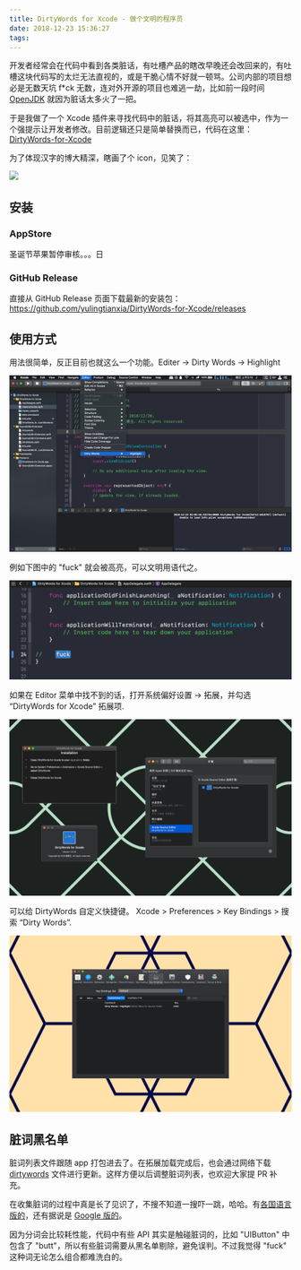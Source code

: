 ```yaml
---
title: DirtyWords for Xcode - 做个文明的程序员
date: 2018-12-23 15:36:27
tags:
---
```


开发者经常会在代码中看到各类脏话，有吐槽产品的瞎改早晚还会改回来的，有吐槽这块代码写的太烂无法直视的，或是干脆心情不好就一顿骂。公司内部的项目想必是无数天坑 f*ck 无数，连对外开源的项目也难逃一劫，比如前一段时间 [OpenJDK](https://bugs.openjdk.java.net/browse/JDK-8215217) 就因为脏话太多火了一把。

于是我做了一个 Xcode 插件来寻找代码中的脏话，将其高亮可以被选中，作为一个强提示让开发者修改。目前逻辑还只是简单替换而已，代码在这里：[DirtyWords-for-Xcode](https://github.com/yulingtianxia/DirtyWords-for-Xcode)

为了体现汉字的博大精深，瞎画了个 icon，见笑了：

![](https://github.com/yulingtianxia/DirtyWords-for-Xcode/blob/master/images/艹.png?raw=true)

<!--more-->

## 安装

### AppStore

圣诞节苹果暂停审核。。。日

### GitHub Release

直接从 GitHub Release 页面下载最新的安装包：
https://github.com/yulingtianxia/DirtyWords-for-Xcode/releases

## 使用方式

用法很简单，反正目前也就这么一个功能。Editer -> Dirty Words -> Highlight

![](https://github.com/yulingtianxia/DirtyWords-for-Xcode/blob/master/images/usage.png?raw=true)

例如下图中的 "fuck" 就会被高亮，可以文明用语代之。

![](https://github.com/yulingtianxia/DirtyWords-for-Xcode/blob/master/images/highlight.png?raw=true)

如果在 Editor 菜单中找不到的话，打开系统偏好设置 -> 拓展，并勾选 “DirtyWords for Xcode” 拓展项.

![](https://github.com/yulingtianxia/DirtyWords-for-Xcode/blob/master/images/appui.png?raw=true)

可以给 DirtyWords 自定义快捷键。 Xcode > Preferences > Key Bindings > 搜索 “Dirty Words”.

![](https://github.com/yulingtianxia/DirtyWords-for-Xcode/blob/master/images/keybindings.png?raw=true)

## 脏词黑名单

脏词列表文件跟随 app 打包进去了。在拓展加载完成后，也会通过网络下载 [dirtywords](https://github.com/yulingtianxia/DirtyWords-for-Xcode/blob/master/SourceEditorExtension/dirtywords) 文件进行更新。这样方便以后调整脏词列表，也欢迎大家提 PR 补充。

在收集脏词的过程中真是长了见识了，不搜不知道一搜吓一跳，哈哈。有[各国语言版的](https://github.com/LDNOOBW/List-of-Dirty-Naughty-Obscene-and-Otherwise-Bad-Words)，还有据说是 [Google 版的](https://github.com/RobertJGabriel/Google-profanity-words)。

因为分词会比较耗性能，代码中有些 API 其实是触碰脏词的，比如 "UIButton" 中包含了 "butt"，所以有些脏词需要从黑名单剔除，避免误判。不过我觉得 "fuck" 这种词无论怎么组合都难洗白的。


